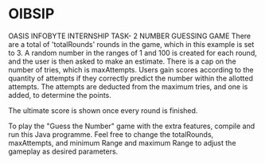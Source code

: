 # OIBSIP
OASIS INFOBYTE INTERNSHIP 
TASK- 2
NUMBER GUESSING GAME
There are a total of 'totalRounds' rounds in the game, which in this example is set to 3. A random number in the ranges of 1 and 100 is created for each round, and the user is then asked to make an estimate. There is a cap on the number of tries, which is maxAttempts.
Users gain scores according to the quantity of attempts if they correctly predict the number within the allotted attempts. The attempts are deducted from the maximum tries, and one is added, to determine the points.

The ultimate score is shown once every round is finished.

To play the "Guess the Number" game with the extra features, compile and run this Java programme. Feel free to change the totalRounds, maxAttempts, and minimum Range and maximum Range to adjust the gameplay as desired parameters.
